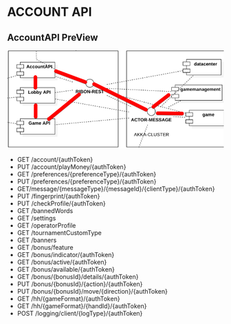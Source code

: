 # ACCOUNT API

## AccountAPI PreView

![image](../library/doc-res/accountapi-preview.png)

- GET /account/{authToken}
- PUT /account/playMoney/{authToken}
- GET /preferences/{preferenceType}/{authToken}
- PUT /preferences/{preferenceType}/{authToken}
- GET/message/{messageType}/{messageId}/{clientType}/{authToken}
- PUT /fingerprint/{authToken}
- PUT /checkProfile/{authToken}
- GET /bannedWords
- GET /settings
- GET /operatorProfile
- GET /tournamentCustomType
- GET /banners
- GET /bonus/feature
- GET /bonus/indicator/{authToken}
- GET /bonus/active/{authToken}
- GET /bonus/available/{authToken}
- GET /bonus/{bonusId}/details/{authToken}
- PUT /bonus/{bonusId}/{action}/{authToken}
- PUT /bonus/{bonusId}/move/{direction}/{authToken}
- GET /hh/{gameFormat}/{authToken}
- GET /hh/{gameFormat}/{handId}/{authToken}
- POST /logging/client/{logType}/{authToken}
